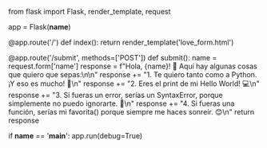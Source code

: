 from flask import Flask, render_template, request

app = Flask(__name__)

@app.route('/')
def index():
    return render_template('love_form.html')

@app.route('/submit', methods=['POST'])
def submit():
    name = request.form['name']
    response = f"Hola, {name}! 🌹 Aquí hay algunas cosas que quiero que sepas:\n\n"
    response += "1. Te quiero tanto como a Python. ¡Y eso es mucho! 🐍\n"
    response += "2. Eres el print de mi Hello World! 💻\n"
    response += "3. Si fueras un error, serías un SyntaxError, porque simplemente no puedo ignorarte. 🥰\n"
    response += "4. Si fueras una función, serías mi favorita() porque siempre me haces sonreír. 😊\n"
    return response

if __name__ == '__main__':
    app.run(debug=True)

